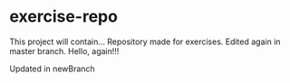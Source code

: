 # exercise-repo
This project will contain...
Repository made for exercises.
Edited again in master branch.
Hello, again!!!

Updated in newBranch


